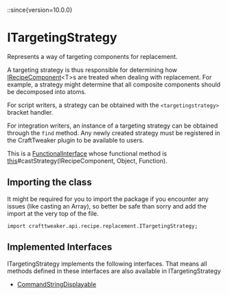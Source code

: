 ::since{version=10.0.0}
# ITargetingStrategy

Represents a way of targeting components for replacement.

 A targeting strategy is thus responsible for determining how [IRecipeComponent](/vanilla/api/recipe/IRecipeComponent)&lt;T&gt;s are treated when dealing
 with replacement. For example, a strategy might determine that all composite components should be decomposed into
 atoms.

 For script writers, a strategy can be obtained with the `<targetingstrategy>` bracket handler.

 For integration writers, an instance of a targeting strategy can be obtained through the `find` method. Any
 newly created strategy must be registered in the CraftTweaker plugin to be available to users.

 This is a [FunctionalInterface](https://docs.oracle.com/javase/8/docs/api/java/lang/FunctionalInterface.html) whose functional method is
 [this](.)#castStrategy(IRecipeComponent, Object, Function).

## Importing the class

It might be required for you to import the package if you encounter any issues (like casting an Array), so better be safe than sorry and add the import at the very top of the file.
```zenscript
import crafttweaker.api.recipe.replacement.ITargetingStrategy;
```


## Implemented Interfaces
ITargetingStrategy implements the following interfaces. That means all methods defined in these interfaces are also available in ITargetingStrategy

- [CommandStringDisplayable](/vanilla/api/bracket/CommandStringDisplayable)

